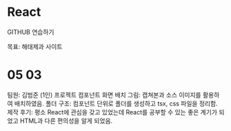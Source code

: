 # React
GITHUB 연습하기

목표: 해태제과 사이트 

# 05 03 #

팀원: 김범준 (1인)
프로젝트 컴포넌트 화면 배치 그림: 캡쳐본과 소스 이미지를 활용하여 배치하였음.
폴더 구조: 컴포넌트 단위로 폴더를 생성하고 tsx, css 파일을 정리함.
제작 후기: 평소 React에 관심을 갖고 있었는데 React를 공부할 수 있는 좋은 계기가 되었고 HTML과 다른 편의성을 알게 되었음.
